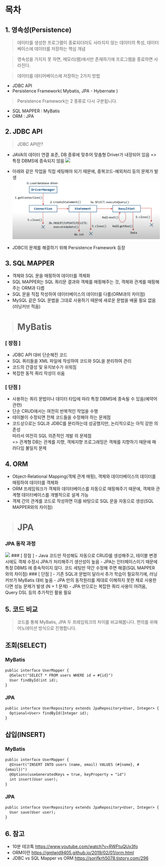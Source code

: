 # 목차

## 1. 영속성(Persistence)

> 데이터를 생성한 프로그램이 종료되더라도 사라지지 않는 데이터의 특성, 데이터베이스에 데이터를 저장하는 핵심 개념

> 영속성을 가지지 못 하면, 메모리(램)에서만 존재하기에 프로그램을 종료하면 사라진다.

> 데이터를 데티어베이스에 저장하는 2가지 방법

- JDBC API
- Persistence Framework( Mybatis, JPA - Hybernate )

> Persistence Framework는 2 종류로 다시 구분됩니다.

- SQL MAPPER : MyBatis
- ORM : JPA

## 2. JDBC API

> JDBC API란?

- JAVA의 데이터 연결 표준, DB 종류에 맞추어 맞춤형 Driver가 내장되어 있음 => 특정 DBMS에 종속되지 않음
  <img src="https://img1.daumcdn.net/thumb/R1280x0/?scode=mtistory2&fname=https%3A%2F%2Fblog.kakaocdn.net%2Fdn%2Fb27DeN%2FbtrcXkEZZlA%2FnKTyeCwdKjUejVdbOveKH1%2Fimg.png"/>

- 아래와 같은 작업을 직접 세팅해야 되기 때문에, 중복코드-예외처리 등의 문제가 발생
  <img src="https://github.com/backtony/blog-code/blob/master/interview/jdbc-sqlmapper-orm/img/jdbc-sqlmapper-orm-6.PNG?raw=true"/>
- JDBC의 문제를 해결하기 위해 Persistence Framework 등장

## 3. SQL MAPPER

- 객체와 SQL 문을 매핑하여 데이터를 객체화
- SQL MAPPER는 SQL 쿼리문 결과와 객체를 매핑해주는 것, 객체와 관계를 매핑해주는 ORM과 다름
- SQL 문을 직접 작성하여 데이터베이스의 데이터를 다룸(ORM과의 차이점)
- MySQL 같은 SQL 문법을 그대로 사용하기 때문에 새로운 문법을 배울 필요 없음(러닝커브 적음)

> # MyBatis

### [ 장점 ]

- JDBC API 대비 단순해진 코드
- SQL 쿼리들을 XML 파일에 작성하여 코드와 SQL을 분리하여 관리
- 코드의 간결성 및 유지보수가 쉬워짐
- 복잡한 동적 쿼리 작성이 쉬움

### [ 단점 ]

- 사용하는 쿼리 문법이나 데이터 타입에 따라 특정 DBMS에 종속될 수 있음(예약어 관련)
- 단순 CRUD에서는 여전히 반복적인 작업을 수행
- 테이블이 수정되면 전체 코드들을 수정해야 하는 문제점
- 코드상으로는 SQL과 JDBC를 분리하는데 성공했지만, 논리적으로는 아직 강한 의존성 <br/>따라서 여전히 SQL 의존적인 개발 의 문제점
  <br/> => 관계형 DB는 관계를 지향, 객체지향 프로그래밍은 객체를 지향하기 때문에 패러다임 불일치 문제

## 4. ORM

- Object-Relational Mapping(객체 관계 매핑), 객체와 데이터베이스의 데이터를 매핑하여 데이터를 객체화
- ORM 프레임워크가 객체와 데이터베이스를 자동으로 매핑해주기 때문에, 객체와 관계형 데이터베이스를 개별적으로 설계 가능
- 객체 간의 관계를 코드로 작성하면 이를 바탕으로 SQL 문을 자동으로 생성(SQL MAPPER와의 차이점)

> # JPA

### JPA 동작 과정

<img src="https://img1.daumcdn.net/thumb/R1280x0/?scode=mtistory2&fname=https%3A%2F%2Fblog.kakaocdn.net%2Fdn%2FnbMBs%2FbtrcMZCYSUM%2FNbytKvoXneDxsFN7mZ3BdK%2Fimg.png"/>
### [ 장점 ]
- Java 코드만 작성해도 자동으로 CRUD를 생성해주고, 테이블 변경 시에도 객체 수정시 JPA가 처리해주기 생산성이 높음
- JPA는 인터페이스이기 때문에 특정 DBMS 에 종속적이지 않다. 코드 세팅만 약간 수정해 주면 해결(SQL MAPPER 와의 차이점)
### [ 단점 ]
- 기존 SQL과 문법이 달라서 추가 학습이 필요하기에, 러닝커브가 MyBatis 대비 높음
- JPA 만의 동작원리를 제대로 이해하지 못한 채로 사용한다면 성능 문제가 발생 (N + 1 문제)
- JPA 만으로는 복잡한 쿼리 사용이 어려움, Query DSL 등의 추가적인 활용 필요

## 5. 코드 비교

> 코드를 통해 MyBatis, JPA 두 프레임워크의 차이를 비교해봅니다. 편의를 위해 어노테이션 방식으로 진행합니다.

## 조회(SELECT)

### MyBatis

```
public interface UserMapper {
  @Select("SELECT * FROM users WHERE id = #{id}")
  User findById(int id);
}
```

### JPA

```
public interface UserRepository extends JpaRepository<User, Integer> {
  Optional<User> findById(Integer id);
}
```

## 삽입(INSERT)

### MyBatis

```
public interface UserMapper {
  @Insert("INSERT INTO users (name, email) VALUES (#{name}, #{email})")
  @Options(useGeneratedKeys = true, keyProperty = "id")
  int insert(User user);
}
```

### JPA

```
public interface UserRepository extends JpaRepository<User, Integer> {
  User save(User user);
}
```

## 6. 참고

- 10분 테코톡 https://www.youtube.com/watch?v=RWFtuQUx3fo
- ORM이란 https://gmlwjd9405.github.io/2019/02/01/orm.html
- JDBC vs SQL Mapper vs ORM https://sorjfkrh5078.tistory.com/296
